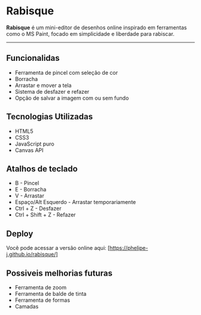 # Rabisque

**Rabisque** é um mini-editor de desenhos online inspirado em ferramentas como o MS Paint, focado em simplicidade e liberdade para rabiscar.

---

## Funcionalidas
- Ferramenta de pincel com seleção de cor
- Borracha
- Arrastar e mover a tela
- Sistema de desfazer e refazer
- Opção de salvar a imagem com ou sem fundo

## Tecnologias Utilizadas
- HTML5
- CSS3
- JavaScript puro
- Canvas API

## Atalhos de teclado

- B - Pincel
- E - Borracha
- V - Arrastar
- Espaço/Alt Esquerdo - Arrastar temporariamente
- Ctrl + Z - Desfazer
- Ctrl + Shift + Z - Refazer

## Deploy
Você pode acessar a versão online aqui:
[https://phelipe-j.github.io/rabisque/]

## Possiveis melhorias futuras
- Ferramenta de zoom
- Ferramenta de balde de tinta
- Ferramenta de formas
- Camadas